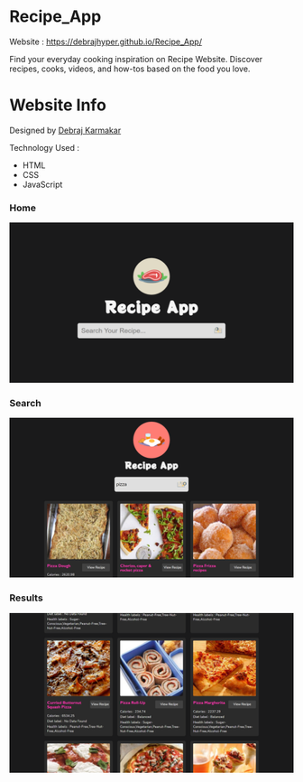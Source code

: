 # Recipe_App

Website : https://debrajhyper.github.io/Recipe_App/


Find your everyday cooking inspiration on Recipe Website. Discover recipes, cooks, videos, and how-tos based on the food you love.


# Website Info
Designed by <a href="https://github.com/debrajhyper">Debraj Karmakar</a>

Technology Used :
<ul>
    <li>HTML</li>
    <li>CSS</li>
    <li>JavaScript</li>
</ul>

<h3>Home</h3>
<img src="assets/Screenshot (52).png"/>
    
<h3>Search</h3>
<img src="assets/Screenshot (53).png"/>

<h3>Results</h3>
<img src="assets/Screenshot (54).png"/>
